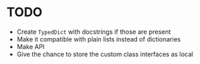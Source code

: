 # TODO

- Create `TypedDict` with docstrings if those are present
- Make it compatible with plain lists instead of dictionaries
- Make API
- Give the chance to store the custom class interfaces as local